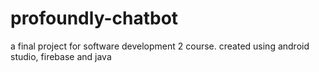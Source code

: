 # profoundly-chatbot
a final project for software development 2 course. created using android studio, firebase and java
